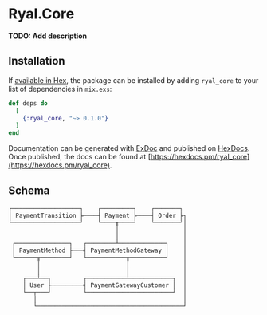 # Ryal.Core

**TODO: Add description**

## Installation

If [available in Hex](https://hex.pm/docs/publish), the package can be installed
by adding `ryal_core` to your list of dependencies in `mix.exs`:

```elixir
def deps do
  [
    {:ryal_core, "~> 0.1.0"}
  ]
end
```

Documentation can be generated with [ExDoc](https://github.com/elixir-lang/ex_doc)
and published on [HexDocs](https://hexdocs.pm). Once published, the docs can
be found at [https://hexdocs.pm/ryal_core](https://hexdocs.pm/ryal_core).

## Schema

```
┌───────────────────┐    ┌─────────┐    ┌───────┐
│ PaymentTransition ╞────┤ Payment ╞────┤ Order ╞┐
└───────────────────┘    └────╥────┘    └───────┘│
                              │                  │
                              │                  │
 ┌───────────────┐   ┌────────┴─────────────┐    │
 │ PaymentMethod ├───╡ PaymentMethodGateway │    │
 └──────╥────────┘   └───────────╥──────────┘    │
        │                        │               │
        │                        │               │
    ┌───┴──┐         ┌───────────┴────────────┐  │
    │ User ├─────────╡ PaymentGatewayCustomer │  │
    └──┬───┘         └────────────────────────┘  │
       │                                         │
       └─────────────────────────────────────────┘
```
